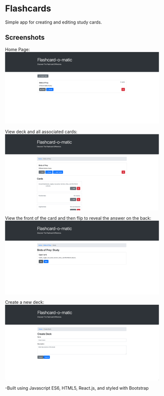 # Flashcards

Simple app for creating and editing study cards.

## Screenshots

Home Page:
![Home Page](/images/home-page.png)

View deck and all associated cards:
![Deck Page](/images/deck-page.png)

View the front of the card and then flip to reveal the answer on the back:
![Study Page](/images/study-page.png)

Create a new deck:
![Create Deck Page](/images/create-deck-page.png)

-Built using Javascript ES6, HTML5, React.js, and styled with Bootstrap
